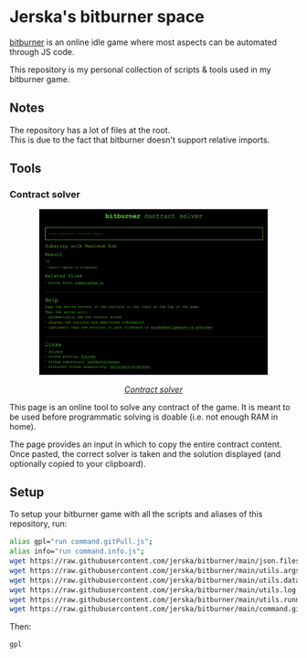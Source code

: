 # Jerska's bitburner space

[bitburner](https://github.com/danielyxie/bitburner/) is an online idle game where most aspects can be automated through JS code.

This repository is my personal collection of scripts & tools used in my bitburner game.

## Notes

The repository has a lot of files at the root.  
This is due to the fact that bitburner doesn't support relative imports.

## Tools

### Contract solver

<a href="https://jerska.github.io/bitburner/">
<p align="center">
<img src="img/contract_solver.png" width="400" />
</p>
<p align="center">
<em>Contract solver</em>
</p>
</a>

This page is an online tool to solve any contract of the game.
It is meant to be used before programmatic solving is doable (i.e. not enough RAM in home).

The page provides an input in which to copy the entire contract content.
Once pasted, the correct solver is taken and the solution displayed (and optionally copied to your clipboard).

## Setup

To setup your bitburner game with all the scripts and aliases of this repository, run:

```sh
alias gpl="run command.gitPull.js";
alias info="run command.info.js";
wget https://raw.githubusercontent.com/jerska/bitburner/main/json.files.txt json.files.txt;
wget https://raw.githubusercontent.com/jerska/bitburner/main/utils.args.js utils.args.js;
wget https://raw.githubusercontent.com/jerska/bitburner/main/utils.data.js utils.data.js;
wget https://raw.githubusercontent.com/jerska/bitburner/main/utils.log.js utils.log.js;
wget https://raw.githubusercontent.com/jerska/bitburner/main/utils.runner.js utils.runner.js;
wget https://raw.githubusercontent.com/jerska/bitburner/main/command.gitPull.js command.gitPull.js;
```

Then:

```sh
gpl
```
